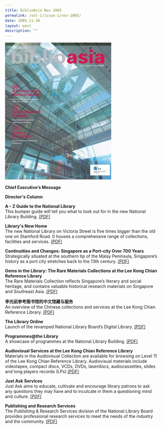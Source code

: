 ```yaml
---
title: BiblioAsia Nov 2005
permalink: /vol-1/issue-1/nov-2005/
date: 2005-11-30
layout: post
description: ""
---
```

<img style="width: 350px; height: 450px;" src="/images/vol-1-issue-1/nov%202005.JPG"><br>

**Chief Executive’s Message** <br>

**Director's Column** <br>

**A – Z Guide to the National Library**<br>This bumper guide will tell you what to look out for in the new National Library Building.
 [(PDF)](/files/pdf/vol-1/issue-1/v1-Issue1_A-Z%20Guide.pdf)

**Library's New Home**<br> The new National Library on Victoria Street is five times bigger than the old one on Stamford Road. It houses a comprehensive range of collections, facilities and services. [(PDF)](/files/pdf/vol-1/issue-1/v1-Issue1_Library%20New%20Home.pdf)

**Continuities and Changes: Singapore as a Port-city Over 700 Years**<br>Strategically situated at the southern tip of the Malay Peninsula, Singapore’s history as a port city stretches back to the 13th century. [(PDF)](/files/pdf/vol-1/issue-1/v1-Issue1_ContinuitiesChanges.pdf)

**Gems in the Library: The Rare Materials Collections at the Lee Kong Chian Reference Library**<br>The Rare Materials Collection reflects Singapore’s literary and social heritage, and contains valuable historical research materials on Singapore and Southeast Asia.  [(PDF)](/files/pdf/vol-1/issue-1/v1-Issue1_Gems.pdf)

**李光前参考图书馆的中文馆藏与服务**<br>An overview of the Chinese collections and services at the Lee Kong Chian Reference Library.  [(PDF)](/files/pdf/vol-1/issue-1/v1-Issue1_Chinese.pdf)

**The Library Online**<br>Launch of the revamped National Library Board’s Digital Library. [(PDF)](/files/pdf/vol-1/issue-1/v1-Issue1_Library%20Online.pdf)

**Programmes@the Library** <br>A showcase of programmes at the National Library Building.  [(PDF)](/files/pdf/vol-1/issue-1/v1-Issue1_Programmes%20.pdf)

**Audiovisual Services at the Lee Kong Chian Reference Library**<br> Materials in the Audiovisual Collection are available for browsing on Level 11 of the Lee Kong Chian Reference Library. Audiovisual materials include videotapes, compact discs, VCDs, DVDs, laserdiscs, audiocassettes, slides and long players records (LPs).[(PDF)](/files/pdf/vol-1/issue-1/v1-issue1_AudiovisualServices.pdf)

**Just Ask Services**<br>Just Ask aims to educate, cultivate and encourage library patrons to ask any questions they may have and to inculcate in them a questioning mind and culture. [(PDF)](/files/pdf/vol-1/issue-1/v1-issue1_JustAskServices.pdf)

**Publishing and Research Services**<br>
The Publishing & Research Services division of the National Library Board provides professional
research services to meet the needs of the industry and the community.
[(PDF)](/files/pdf/vol-1/issue-1/v1-issue1_PublishingandResearch.pdf)